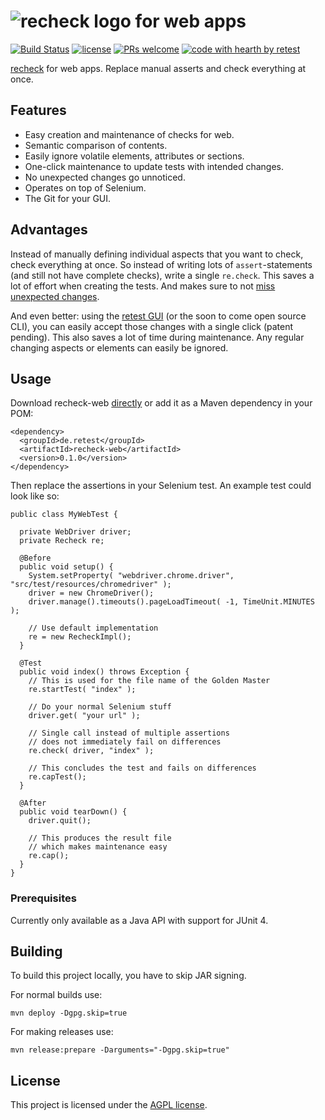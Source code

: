 # ![recheck logo](https://user-images.githubusercontent.com/1871610/41766965-b69d46a2-7608-11e8-97b4-c6b0f047d455.png) for web apps

[![Build Status](https://travis-ci.com/retest/recheck-web.svg?branch=master)](https://travis-ci.com/retest/recheck-web)
[![license](https://img.shields.io/badge/license-AGPL-brightgreen.svg)](https://github.com/retest/recheck-web/blob/master/LICENSE)
[![PRs welcome](https://img.shields.io/badge/PRs-welcome-ff69b4.svg)](https://github.com/retest/recheck-web/issues?q=is%3Aissue+is%3Aopen+label%3A%22help+wanted%22)
[![code with hearth by retest](https://img.shields.io/badge/%3C%2F%3E%20with%20%E2%99%A5%20by-retest-C1D82F.svg)](https://retest.de/en/)

[recheck](https://github.com/retest/recheck) for web apps. Replace manual asserts and check everything at once.


## Features

* Easy creation and maintenance of checks for web.
* Semantic comparison of contents.
* Easily ignore volatile elements, attributes or sections.
* One-click maintenance to update tests with intended changes.
* No unexpected changes go unnoticed.
* Operates on top of Selenium.
* The Git for your GUI.


## Advantages

Instead of manually defining individual aspects that you want to check, check everything at once. So instead of writing lots of `assert`-statements (and still not have complete checks), write a single `re.check`. This saves a lot of effort when creating the tests. And makes sure to not [miss unexpected changes](https://hackernoon.com/assertions-considered-harmful-d3770d818054).

And even better: using the [retest GUI](https://retest.de/en/) (or the soon to come open source CLI), you can easily accept those changes with a single click (patent pending). This also saves a lot of time during maintenance. Any regular changing aspects or elements can easily be ignored.


## Usage

Download recheck-web [directly](https://github.com/retest/recheck-web/releases/) or add it as a Maven dependency in your POM:

```
<dependency>
  <groupId>de.retest</groupId>
  <artifactId>recheck-web</artifactId>
  <version>0.1.0</version>
</dependency>
```

Then replace the assertions in your Selenium test. An example test could look like so:

```
public class MyWebTest {

  private WebDriver driver;
  private Recheck re;

  @Before
  public void setup() {
    System.setProperty( "webdriver.chrome.driver", "src/test/resources/chromedriver" );
    driver = new ChromeDriver();
    driver.manage().timeouts().pageLoadTimeout( -1, TimeUnit.MINUTES );

    // Use default implementation
    re = new RecheckImpl();
  }

  @Test
  public void index() throws Exception {
    // This is used for the file name of the Golden Master
    re.startTest( "index" );

    // Do your normal Selenium stuff
    driver.get( "your url" );

    // Single call instead of multiple assertions
    // does not immediately fail on differences
    re.check( driver, "index" );

    // This concludes the test and fails on differences
    re.capTest();
  }

  @After
  public void tearDown() {
    driver.quit();

    // This produces the result file
    // which makes maintenance easy
    re.cap();
  }
}
```


### Prerequisites

Currently only available as a Java API with support for JUnit 4.


## Building

To build this project locally, you have to skip JAR signing.

For normal builds use:

```
mvn deploy -Dgpg.skip=true
```

For making releases use:

```
mvn release:prepare -Darguments="-Dgpg.skip=true"
```


## License

This project is licensed under the [AGPL license](LICENSE).

